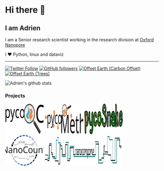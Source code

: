 # Hi there 👋

## I am Adrien

I am a Senior research scientist working in the research division at [Oxford Nanopore](https://github.com/nanoporetech)

I ❤️ Python, linux and dataviz

---

[![Twitter Follow](https://img.shields.io/twitter/follow/AdrienLeger2?label=Twitter&style=social)](https://twitter.com/AdrienLeger2)
[![GitHub followers](https://img.shields.io/github/followers/a-slide?label=Github&style=social)](https://github.com/a-slide)
[![Offset Earth (Carbon Offset)](https://img.shields.io/offset-earth/carbon/thebruneauleger?style=social)](https://ecologi.com/thebruneauleger)
[![Offset Earth (Trees)](https://img.shields.io/offset-earth/trees/thebruneauleger?style=social)](https://ecologi.com/thebruneauleger)

![Adrien's github stats](https://github-readme-stats.vercel.app/api?username=a-slide&show_icons=true)

### Projects

<p>
  <code><a href = "https://github.com/a-slide/pycoQC"><img width="25%" height="100" src="https://raw.githubusercontent.com/a-slide/a-slide/master/Pictures/pycoQC.svg" alt="pycoQC"></a></code>
  <code><a href = "https://github.com/a-slide/pycoMeth/"><img width="25%" height="100" src="https://raw.githubusercontent.com/a-slide/a-slide/master/Pictures/pycoMeth.svg" alt="pycoMeth"></a></code>
  <code><a href = "https://github.com/a-slide/pycoSnake"><img width="25%" height="100" src="https://raw.githubusercontent.com/a-slide/a-slide/master/Pictures/pycoSnake.svg" alt="pycoSnake"></a></code>
  <br>
  <code><a href = "https://github.com/a-slide/NanoCount"><img width="25%" height="100" src="https://raw.githubusercontent.com/a-slide/a-slide/master/Pictures/NanoCount.svg" alt="NanoCount"></a></code>
  <code><a href = "https://nanocompore.rna.rocks/"><img width="50%" height="100" src="https://raw.githubusercontent.com/a-slide/a-slide/master/Pictures/Nanocompore.svg" alt="Nanocompore"></a></code>
</p>
